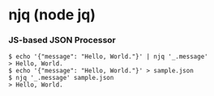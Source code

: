 njq (node jq)
======

### JS-based JSON Processor

```
$ echo '{"message": "Hello, World."}' | njq '_.message'
> Hello, World.
$ echo '{"message": "Hello, World."}' > sample.json
$ njq '_.message' sample.json
> Hello, World.
```
